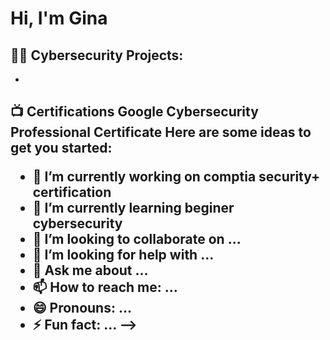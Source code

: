 <h1>Hi, I'm Gina
<h2>👨‍💻 Cybersecurity Projects:</h2>

- 
<h2>📺 Certifications
  Google Cybersecurity Professional Certificate
Here are some ideas to get you started:

- 🔭 I’m currently working on comptia security+ certification
- 🌱 I’m currently learning beginer cybersecurity
- 👯 I’m looking to collaborate on ...
- 🤔 I’m looking for help with ...
- 💬 Ask me about ...
- 📫 How to reach me: ...
- 😄 Pronouns: ...
- ⚡ Fun fact: ...
-->
